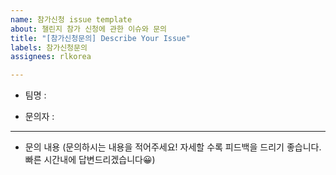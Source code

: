 ```yaml
---
name: 참가신청 issue template
about: 챌린지 참가 신청에 관한 이슈와 문의
title: "[참가신청문의] Describe Your Issue"
labels: 참가신청문의
assignees: rlkorea

---
```


- 팀명 :

- 문의자 :

---
- 문의 내용
(문의하시는 내용을 적어주세요! 자세할 수록 피드백을 드리기 좋습니다. 빠른 시간내에 답변드리겠습니다😀)
